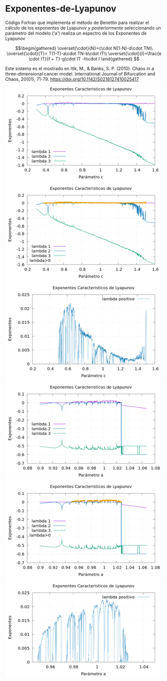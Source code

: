 # Exponentes-de-Lyapunov
Código Fortran que implementa el método de Benettin para realizar el cálculo de los exponentes de Lyapunov y posteriormente seleccionando un parámetro del modelo ('a') realiza un espectro de los Exponentes de Lyapunov

```math
\begin{gathered}
    \overset{\cdot}{N}=c\cdot N(1-N)-d\cdot TN\\
    \overset{\cdot}{T}= T(1-T)-a\cdot TN-b\cdot IT\\
    \overset{\cdot}{I}=\frac{e \cdot IT}{f + T}-g\cdot IT -h\cdot I
\end{gathered} 
```
Este sistema es el mostrado en Itik, M., & Banks, S. P. (2010). Chaos in a three-dimensional cancer model. International Journal of Bifurcation and Chaos, 20(01), 71-79. https://doi.org/10.1142/S0218127410025417
![Espectro de los Exponentes Caracteristicos de Lyapunov](https://github.com/Cygnus000/Exponentes-de-Lyapunov/blob/main/lyapunov-c.png)
![Espectro de los Exponentes Caracteristicos de Lyapunov](https://github.com/Cygnus000/Exponentes-de-Lyapunov/blob/main/lyapunov-c(puntos).png)
![Espectro de los Exponentes Caracteristicos de Lyapunov](https://github.com/Cygnus000/Exponentes-de-Lyapunov/blob/main/lyapunov-c(positivo).png)
![Espectro de los Exponentes Caracteristicos de Lyapunov](https://github.com/Cygnus000/Exponentes-de-Lyapunov/blob/main/lyapunov-a.png)
![Espectro de los Exponentes Caracteristicos de Lyapunov](https://github.com/Cygnus000/Exponentes-de-Lyapunov/blob/main/lyapunov-a(puntos).png)
![Espectro de los Exponentes Caracteristicos de Lyapunov](https://github.com/Cygnus000/Exponentes-de-Lyapunov/blob/main/lyapunov-a(positivo).png)
